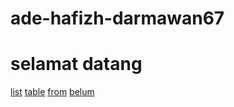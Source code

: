 # ade-hafizh-darmawan67
<!DOCTYPE html>
<html lang="en">
    <head>
       <title>tugas pertemuan ke 6</title>
    </head>
    <body>
        <h1>selamat datang</h1>
        <p>
          <a href="tugas 1.html" >list</a>
          <a href="tugas 2.html" >table</a>
          <a href="tugas 3.html" >from</a>
          <a href="tugas 4.html" >belum</a>
        </p>
    </body>
</html>
